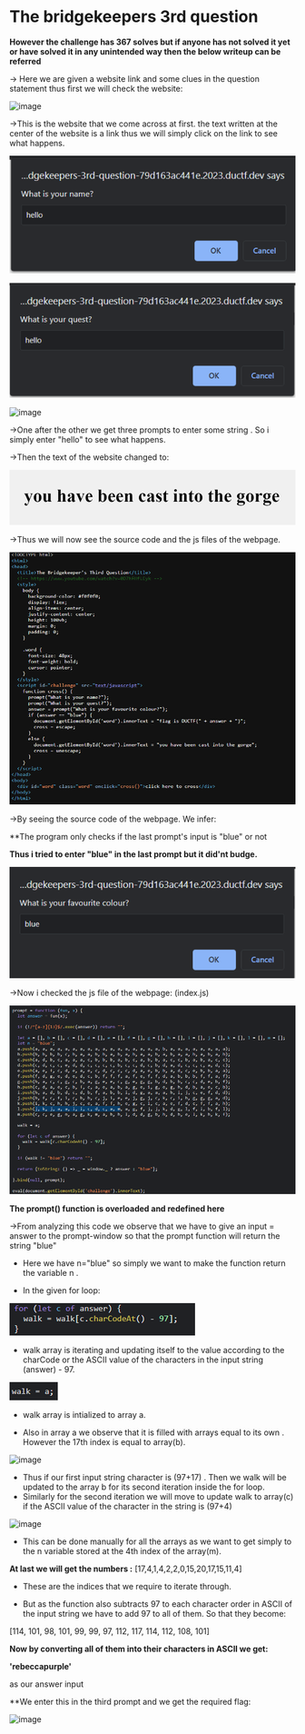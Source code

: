 # **The bridgekeepers 3rd question**

**However the challenge has 367 solves but if anyone has not solved it yet or have solved it in any unintended way then the below writeup can be referred**

-> Here we are given a website link and some clues in the question statement thus first we will check the website:

![image](https://github.com/it4ch1-007/CTF-writeups/assets/133276365/a600c6db-c3e0-4351-b7e5-74f911b07b14)


->This is the website that we come across at first. the text written at the center of the website is a link thus we will simply click on the link to see what happens.

![Alt text](../images/image-2.png)

![Alt text](../images/image-3.png)

![image](https://github.com/it4ch1-007/CTF-writeups/assets/133276365/4d68e694-c45b-43b2-a11d-0fd098991f36)



->One after the other we get three prompts to enter some string . So i simply enter "hello" to see what happens.

->Then the text of the website changed to:

![Alt text](../images/image-5.png)

->Thus we will now see the source code and the js files of the webpage.

![Alt text](../images/image-6.png)

->By seeing the source code of the webpage. We infer:

**The program only checks if the last prompt's input is "blue" or not 

**Thus i tried to enter "blue" in the last prompt but it did'nt budge.**

![Alt text](../images/image-7.png)

->Now i checked the js file of the webpage: (index.js)

![Alt text](../images/image-8.png)

**The prompt() function is overloaded and redefined here**

->From analyzing this code we observe that we have to give an input = answer to the prompt-window so that the prompt function will return the string "blue"

- Here we have n="blue" so simply we want to make the function return the variable n .

- In the given for loop:

![Alt text](../images/image-9.png)

- walk array is iterating and updating itself to the value according to the charCode or the ASCII value of the characters in the input string (answer) - 97.

![Alt text](../images/image-10.png)

- walk array is intialized to array a.

- Also in array a we observe that it is filled with arrays equal to its own . However the 17th index is equal to array(b).

![image](https://github.com/it4ch1-007/CTF-writeups/assets/133276365/6bc52383-bdbb-468c-891b-5f67a182018b)


- Thus if our first input string character is (97+17) . Then we walk will be updated to the array b for its second iteration inside the for loop.
 - Similarly for the second iteration we will move to update walk to array(c) if the ASCII value of the character in the string is (97+4)

![image](https://github.com/it4ch1-007/CTF-writeups/assets/133276365/4d68e694-c45b-43b2-a11d-0fd098991f36)


- This can be done manually for all the arrays as we want to get simply to the n variable stored at the 4th index of the array(m).

**At last we will get the numbers :**
[17,4,1,4,2,2,0,15,20,17,15,11,4]

- These are the indices that we require to iterate through.

- But as the function also subtracts 97 to each character order in ASCII of the input string we have to add 97 to all of them. So that they become:

[114, 101, 98, 101, 99, 99, 97, 112, 117, 114, 112, 108, 101]

**Now by converting all of them into their characters in ASCII we get:**

**'rebeccapurple'** 

as our answer input

**We enter this in the third prompt and we get the required flag:

![image](https://github.com/it4ch1-007/CTF-writeups/assets/133276365/b5a0323f-15e1-4c77-b636-14b87039e55c)
